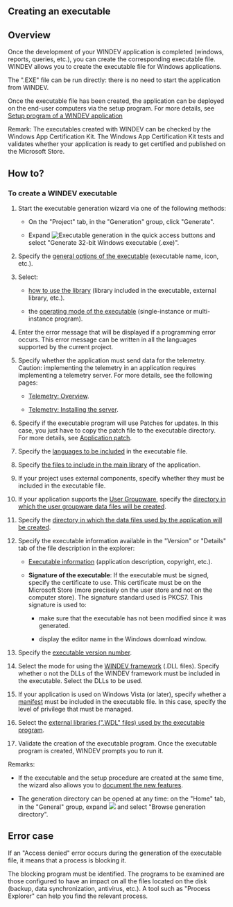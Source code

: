 


## Creating an executable
			



<a name="NOTE1"></a>
<a name="NOTE1_1"></a>


## Overview
<a name="overview_ELTTEXTE000204"></a>
Once the development of your WINDEV application is completed (windows, reports, queries, etc.), you can create the corresponding executable file. WINDEV allows you to create the executable file for Windows applications. 

The ".EXE" file can be run directly: there is no need to start the application from WINDEV.

Once the executable file has been created, the application can be deployed on the end-user computers via the setup program. For more details, see [Setup program of a WINDEV application](../Editeurs/2028001.md)

Remark: The executables created with WINDEV can be checked by the Windows App Certification Kit. The Windows App Certification Kit tests and validates whether your application is ready to get certified and published on the Microsoft Store. 

<a name="NOTE2"></a>
<a name="NOTE2_1"></a>


## How to?
<a name="how_ELTTEXTE000228"></a>


### To create a WINDEV executable
<a name="create_windev_executable_ELTPARAGRAPHE000028"></a>

1. Start the executable generation wizard via one of the following methods: 

	- On the "Project" tab, in the "Generation" group, click "Generate". 

	- Expand ![Executable generation](https://doc.pcsoft.fr/en-US/images/image.awp?langid=3&name=ico_generation_exe.gif) in the quick access buttons and select "Generate 32-bit Windows executable (.exe)". 




2. Specify the [general options of the executable](../Editeurs/2025006.md) (executable name, icon, etc.).

3. Select:

	- [how to use the library](../Editeurs/2025004.md) (library included in the executable, external library, etc.).

	- the [operating mode of the executable](../Editeurs/2025004.md) (single-instance or multi-instance program).




4. Enter the error message that will be displayed if a programming error occurs. This error message can be written in all the languages supported by the current project.

5. Specify whether the application must send data for the telemetry. 
	Caution: implementing the telemetry in an application requires implementing a telemetry server. For more details, see the following pages: 

	- [Telemetry: Overview](../WDLang1/1410086580.md).

	- [Telemetry: Installing the server](../WDLang1/1410086581.md). 




6. Specify if the executable program will use Patches for updates. In this case, you just have to copy the patch file to the executable directory. For more details, see [Application patch](../Editeurs/2030031.md).

7. Specify the [languages to be included](../Editeurs/2025010.md) in the executable file.

8. Specify [the files to include in the main library](../Editeurs/2025012.md) of the application.

9. If your project uses external components, specify whether they must be included in the executable file.

10. If your application supports the [User Groupware](../Editeurs/2018001.md), specify the [directory in which the user groupware data files will be created](../Editeurs/2025007.md).

11. Specify the [directory in which the data files used by the application will be created](../Editeurs/2025007.md).

12. Specify the executable information available in the "Version" or "Details" tab of the file description in the explorer:

	- [Executable information](../Editeurs/2025008.md) (application description, copyright, etc.).

	- **Signature of the executable**: If the executable must be signed, specify the certificate to use. This certificate must be on the Microsoft Store (more precisely on the user store and not on the computer store). The signature standard used is PKCS7.
			This signature is used to: 

		- make sure that the executable has not been modified since it was generated.

		- display the editor name in the Windows download window. 




13. Specify the [executable version number](../Editeurs/2025008.md).

14. Select the mode for using the [WINDEV framework](../Editeurs/2025003.md) (.DLL files). Specify whether o not the DLLs of the WINDEV framework must be included in the executable. Select the DLLs to be used.

15. If your application is used on Windows Vista (or later), specify whether a [manifest](../Editeurs/2025013.md) must be included in the executable file. In this case, specify the level of privilege that must be managed.

16. Select the [external libraries (".WDL" files) used by the executable program](../Editeurs/2025003.md).

17. Validate the creation of the executable program. Once the executable program is created, WINDEV prompts you to run it.




Remarks: 

- If the executable and the setup procedure are created at the same time, the wizard also allows you to [document the new features](../Editeurs/2028084.md).

- The generation directory can be opened at any time: on the "Home" tab, in the "General" group, expand ![](https://doc.pcsoft.fr/en-US/images/image.awp?langid=3&name=Rep_Projet.gif) and select "Browse generation directory". 



<a name="NOTE3"></a>
<a name="NOTE3_1"></a>


## Error case
<a name="error_case_ELTTEXTE000252"></a>
If an "Access denied" error occurs during the generation of the executable file, it means that a process is blocking it.

The blocking program must be identified. The programs to be examined are those configured to have an impact on all the files located on the disk (backup, data synchronization, antivirus, etc.). A tool such as "Process Explorer" can help you find the relevant process. 



